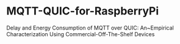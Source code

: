 # MQTT-QUIC-for-RaspberryPi
Delay and Energy Consumption of MQTT over QUIC: An~Empirical Characterization Using Commercial-Off-The-Shelf  Devices

